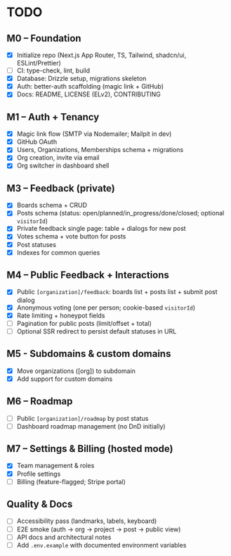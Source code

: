 # TODO

## M0 – Foundation

- [x] Initialize repo (Next.js App Router, TS, Tailwind, shadcn/ui, ESLint/Prettier)
- [ ] CI: type-check, lint, build
- [x] Database: Drizzle setup, migrations skeleton
- [x] Auth: better-auth scaffolding (magic link + GitHub)
- [x] Docs: README, LICENSE (ELv2), CONTRIBUTING

## M1 – Auth + Tenancy

- [x] Magic link flow (SMTP via Nodemailer; Mailpit in dev)
- [x] GitHub OAuth
- [x] Users, Organizations, Memberships schema + migrations
- [x] Org creation, invite via email
- [x] Org switcher in dashboard shell

## M3 – Feedback (private)

- [x] Boards schema + CRUD
- [x] Posts schema (status: open/planned/in_progress/done/closed; optional `visitorId`)
- [x] Private feedback single page: table + dialogs for new post
- [x] Votes schema + vote button for posts
- [x] Post statuses
- [x] Indexes for common queries

## M4 – Public Feedback + Interactions

- [x] Public `[organization]/feedback`: boards list + posts list + submit post dialog
- [x] Anonymous voting (one per person; cookie-based `visitorId`)
- [x] Rate limiting + honeypot fields
- [ ] Pagination for public posts (limit/offset + total)
- [ ] Optional SSR redirect to persist default statuses in URL

## M5 - Subdomains & custom domains

- [x] Move organizations ([org]) to subdomain
- [x] Add support for custom domains

## M6 – Roadmap

- [ ] Public `[organization]/roadmap` by post status
- [ ] Dashboard roadmap management (no DnD initially)

## M7 – Settings & Billing (hosted mode)

- [x] Team management & roles
- [x] Profile settings
- [ ] Billing (feature-flagged; Stripe portal)

## Quality & Docs

- [ ] Accessibility pass (landmarks, labels, keyboard)
- [ ] E2E smoke (auth → org → project → post → public view)
- [ ] API docs and architectural notes
- [ ] Add `.env.example` with documented environment variables
